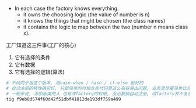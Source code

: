 + In each case the factory knows everything.
    + it owns the choosing logic (the value of number is n)
    + it knows the things that might be chosen (the class names)
    + it contains the logic to map between the two (number n means class x).

工厂知道这三件事(工厂的核心)

1. 它有选择的条件
2. 它有数据
3. 它有选择的逻辑(算法)

```bash
# 不倾向于用这个版本, 用case-when / hash / if-else 挺好的
# 自动注册的特性确实好, 只是简单的时候业务代码里这么高容易出问题, 业务里尽量简单比较好, 简单=好维护, 问题少
# 一般来说, 添加新类的人 也有改factory的权限, 没必要搞自动注册, 改factory并不复杂
tig f9eb8d574f60d42f51dbf41812de193df759a499
```
